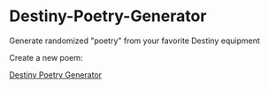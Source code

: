 # Destiny-Poetry-Generator
Generate randomized "poetry" from your favorite Destiny equipment

Create a new poem: 

<a href="http://purepandemonium.github.io/Destiny-Poetry-Generator/"> Destiny Poetry Generator</a>
